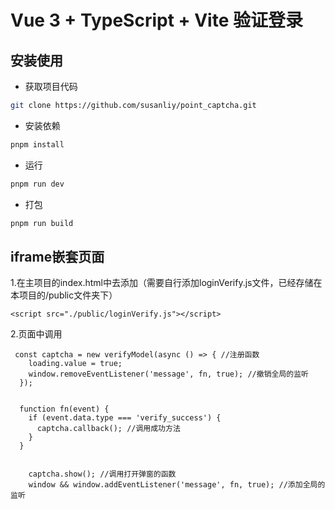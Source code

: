 # Vue 3 + TypeScript + Vite 验证登录

## 安装使用

- 获取项目代码

```bash
git clone https://github.com/susanliy/point_captcha.git
```

- 安装依赖

```bash
pnpm install

```

- 运行

```bash
pnpm run dev 
```

- 打包

```bash
pnpm run build
```


## iframe嵌套页面

 1.在主项目的index.html中去添加（需要自行添加loginVerify.js文件，已经存储在本项目的/public文件夹下）
 
    <script src="./public/loginVerify.js"></script>


2.页面中调用

```
 const captcha = new verifyModel(async () => { //注册函数
    loading.value = true;
    window.removeEventListener('message', fn, true); //撤销全局的监听
  });

  
  function fn(event) {
    if (event.data.type === 'verify_success') {
      captcha.callback(); //调用成功方法
    }
  }


    captcha.show(); //调用打开弹窗的函数
    window && window.addEventListener('message', fn, true); //添加全局的监听



```